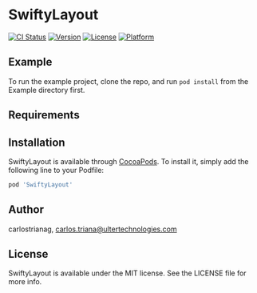# SwiftyLayout

[![CI Status](https://img.shields.io/travis/carlostrianag/SwiftyLayout.svg?style=flat)](https://travis-ci.org/carlostrianag/SwiftyLayout)
[![Version](https://img.shields.io/cocoapods/v/SwiftyLayout.svg?style=flat)](https://cocoapods.org/pods/SwiftyLayout)
[![License](https://img.shields.io/cocoapods/l/SwiftyLayout.svg?style=flat)](https://cocoapods.org/pods/SwiftyLayout)
[![Platform](https://img.shields.io/cocoapods/p/SwiftyLayout.svg?style=flat)](https://cocoapods.org/pods/SwiftyLayout)

## Example

To run the example project, clone the repo, and run `pod install` from the Example directory first.

## Requirements

## Installation

SwiftyLayout is available through [CocoaPods](https://cocoapods.org). To install
it, simply add the following line to your Podfile:

```ruby
pod 'SwiftyLayout'
```

## Author

carlostrianag, carlos.triana@ultertechnologies.com

## License

SwiftyLayout is available under the MIT license. See the LICENSE file for more info.
